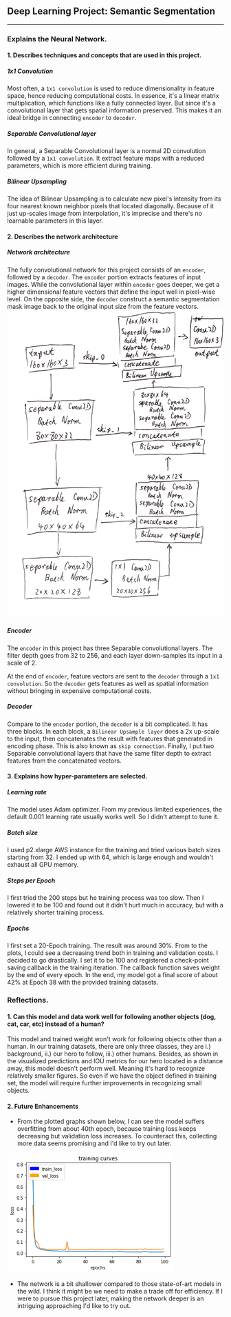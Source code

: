 ## Deep Learning Project: Semantic Segmentation

---

[//]: # (Image References)

[image1]: ./images/network.png
[image2]: ./images/training_curve.png


### Explains the Neural Network.
#### 1. Describes techniques and concepts that are used in this project.
##### 1x1 Convolution
Most often, a `1x1 convolution` is used to reduce dimensionality in feature space, hence reducing computational costs. In essence, it's a linear matrix multiplication, which functions like a fully connected layer. But since it's a convolutional layer that gets spatial information preserved. This makes it an ideal bridge in connecting `encoder` to `decoder`.

##### Separable Convolutional layer
In general, a Separable Convolutional layer is a normal 2D convolution followed by a `1x1 convolution`. It extract feature maps with a reduced parameters, which is more efficient during training.

##### Bilinear Upsampling
The idea of Bilinear Upsampling is to calculate new pixel's intensity from its four nearest known neighbor pixels that located diagonally. Because of it just up-scales image from interpolation, it's imprecise and there's no learnable parameters in this layer.


#### 2. Describes the network architecture
##### Network architecture
The fully convolutional network for this project consists of an `encoder`, followed by a `decoder`. The `encoder` portion extracts features of input images. While the convolutional layer within `encoder` goes deeper, we get a higher dimensional feature vectors that define the input well in pixel-wise level. On the opposite side, the `decoder` construct a semantic segmentation mask image back to the original input size from the feature vectors.
![alt text][image1]

##### Encoder
The `encoder` in this project has three Separable convolutional layers. The filter depth goes from 32 to 256, and each layer down-samples its input in a scale of 2.

At the end of `encoder`, feature vectors are sent to the `decoder` through a `1x1 convolution`. So the `decoder` gets features as well as spatial information without bringing in expensive computational costs.


##### Decoder
Compare to the `encoder` portion, the `decoder` is a bit complicated. It has three blocks. In each block, a `Bilinear Upsample layer` does a 2x up-scale to the input, then concatenates the result with features that generated in encoding phase. This is also known as `skip connection`. Finally, I put two Separable convolutional layers that have the same filter depth to extract features from the concatenated vectors.

#### 3. Explains how hyper-parameters are selected.
##### Learning rate
The model uses Adam optimizer. From my previous limited experiences, the default 0.001 learning rate usually works well. So I didn't attempt to tune it.

##### Batch size
I used p2.xlarge AWS instance for the training and tried various batch sizes starting from 32. I ended up with 64, which is large enough and wouldn't exhaust all GPU memory.

##### Steps per Epoch
I first tried the 200 steps but he training process was too slow. Then I lowered it to be 100 and found out it didn't hurt much in accuracy, but with a relatively shorter training process.

##### Epochs
I first set a 20-Epoch training. The result was around 30%. From to the plots, I could see a decreasing trend both in training and validation costs. I decided to go drastically. I set it to be 100 and registered a check-point saving callback in the training iteration. The callback function saves weight by the end of every epoch. In the end, my model got a final score of about 42% at Epoch 38 with the provided training datasets.

### Reflections.
#### 1. Can this model and data work well for following another objects (dog, cat, car, etc) instead of a human?
This model and trained weight won't work for following objects other than a human. In our training datasets, there are only three classes, they are i.) background, ii.) our hero to follow, iii.) other humans. Besides, as shown in the visualized predictions and IOU metrics for our hero located in a distance away, this model doesn't perform well. Meaning it's hard to recognize relatively smaller figures. So even if we have the object defined in training set, the model will require further improvements in recognizing small objects.

#### 2. Future Enhancements
* From the plotted graphs shown below, I can see the model suffers overfitting from about 40th epoch, because training loss keeps decreasing but validation loss increases. To counteract this, collecting more data seems promising and I'd like to try out later.

![alt text][image2]

* The network is a bit shallower compared to those state-of-art models in the wild. I think it might be we need to make a trade off for efficiency. If I were to pursue this project later, making the network deeper is an intriguing approaching I'd like to try out.
